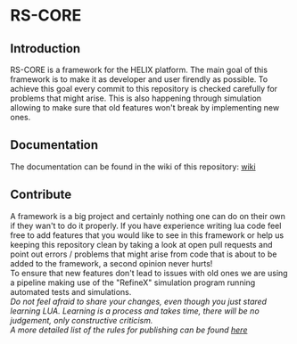 # RS-CORE

## Introduction
RS-CORE is a framework for the HELIX platform. The main goal of this framework is to make it as developer and user firendly as possible. To achieve this goal every commit to this repository is checked carefully for problems that might arise. This is also happening through simulation allowing to make sure that old features won't break by implementing new ones.

## Documentation
The documentation can be found in the wiki of this repository: [wiki](https://github.com/java3east/rs-core/wiki)

## Contribute
A framework is a big project and certainly nothing one can do on their own if they wan't to do it properly. If you have experience writing lua code feel free to add features that you would like to see in this framework or help us keeping this repository clean by taking a look at open pull requests and point out errors / problems that might arise from code that is about to be added to the framework, a second opinion never hurts!  
To ensure that new features don't lead to issues with old ones we are using a pipeline making use of the "RefineX" simulation program running automated tests and simulations.  
*Do not feel afraid to share your changes, even though you just stared learning LUA. Learning is a process and takes time, there will be no judgement, only constructive criticism.*  
*A more detailed list of the rules for publishing can be found [here](https://github.com/java3east/rs-core/wiki/Code-Style-&-Commit-Rules)*
